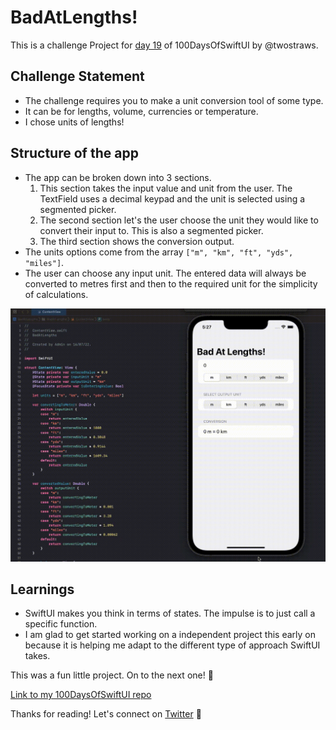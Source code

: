# BadAtLengths!

This is a challenge Project for [day 19](https://www.hackingwithswift.com/100/swiftui/19) of 100DaysOfSwiftUI by @twostraws.

## Challenge Statement

- The challenge requires you to make a unit conversion tool of some type.
- It can be for lengths, volume, currencies or temperature.
- I chose units of lengths!

## Structure of the app

- The app can be broken down into 3 sections.
  1. This section takes the input value and unit from the user. The TextField uses a decimal keypad and the unit is selected using a segmented picker.
  2. The second section let's the user choose the unit they would like to convert their input to. This is also a segmented picker.
  3. The third section shows the conversion output.
- The units options come from the array `["m", "km", "ft", "yds", "miles"]`.
- The user can choose any input unit. The entered data will always be converted to metres first and then to the required unit for the simplicity of calculations.

![App Demonstration Gif](Media/BadAtLengthsPreview.gif)

## Learnings

- SwiftUI makes you think in terms of states. The impulse is to just call a specific function.
- I am glad to get started working on a independent project this early on because it is helping me adapt to the different type of approach SwiftUI takes.

This was a fun little project. On to the next one! 🚀

[Link to my 100DaysOfSwiftUI repo](https://github.com/SaurabhJamadagni/100DaysOfSwiftUI)

Thanks for reading! Let's connect on [Twitter](https://twitter.com/Saura6hJ) 👋
